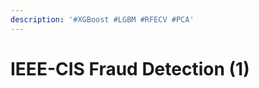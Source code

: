 ```yaml
---
description: '#XGBoost #LGBM #RFECV #PCA'
---
```


# IEEE-CIS Fraud Detection (1)

<figure><img src="../../../.gitbook/assets/IEEE-CIS Fraud Detection (머신러닝1조)_페이지_01.jpg" alt=""><figcaption></figcaption></figure>

<figure><img src="../../../.gitbook/assets/IEEE-CIS Fraud Detection (머신러닝1조)_페이지_02.jpg" alt=""><figcaption></figcaption></figure>

<figure><img src="../../../.gitbook/assets/IEEE-CIS Fraud Detection (머신러닝1조)_페이지_03.jpg" alt=""><figcaption></figcaption></figure>

<figure><img src="../../../.gitbook/assets/IEEE-CIS Fraud Detection (머신러닝1조)_페이지_04.jpg" alt=""><figcaption></figcaption></figure>

<figure><img src="../../../.gitbook/assets/IEEE-CIS Fraud Detection (머신러닝1조)_페이지_05.jpg" alt=""><figcaption></figcaption></figure>

<figure><img src="../../../.gitbook/assets/IEEE-CIS Fraud Detection (머신러닝1조)_페이지_06.jpg" alt=""><figcaption></figcaption></figure>

<figure><img src="../../../.gitbook/assets/IEEE-CIS Fraud Detection (머신러닝1조)_페이지_07.jpg" alt=""><figcaption></figcaption></figure>

<figure><img src="../../../.gitbook/assets/IEEE-CIS Fraud Detection (머신러닝1조)_페이지_08.jpg" alt=""><figcaption></figcaption></figure>

<figure><img src="../../../.gitbook/assets/IEEE-CIS Fraud Detection (머신러닝1조)_페이지_09.jpg" alt=""><figcaption></figcaption></figure>

<figure><img src="../../../.gitbook/assets/IEEE-CIS Fraud Detection (머신러닝1조)_페이지_10.jpg" alt=""><figcaption></figcaption></figure>

<figure><img src="../../../.gitbook/assets/IEEE-CIS Fraud Detection (머신러닝1조)_페이지_11.jpg" alt=""><figcaption></figcaption></figure>

<figure><img src="../../../.gitbook/assets/IEEE-CIS Fraud Detection (머신러닝1조)_페이지_12.jpg" alt=""><figcaption></figcaption></figure>

<figure><img src="../../../.gitbook/assets/IEEE-CIS Fraud Detection (머신러닝1조)_페이지_13.jpg" alt=""><figcaption></figcaption></figure>

<figure><img src="../../../.gitbook/assets/IEEE-CIS Fraud Detection (머신러닝1조)_페이지_14.jpg" alt=""><figcaption></figcaption></figure>

<figure><img src="../../../.gitbook/assets/IEEE-CIS Fraud Detection (머신러닝1조)_페이지_15.jpg" alt=""><figcaption></figcaption></figure>

<figure><img src="../../../.gitbook/assets/IEEE-CIS Fraud Detection (머신러닝1조)_페이지_16.jpg" alt=""><figcaption></figcaption></figure>

<figure><img src="../../../.gitbook/assets/IEEE-CIS Fraud Detection (머신러닝1조)_페이지_17.jpg" alt=""><figcaption></figcaption></figure>

<figure><img src="../../../.gitbook/assets/IEEE-CIS Fraud Detection (머신러닝1조)_페이지_18.jpg" alt=""><figcaption></figcaption></figure>

<figure><img src="../../../.gitbook/assets/IEEE-CIS Fraud Detection (머신러닝1조)_페이지_19.jpg" alt=""><figcaption></figcaption></figure>

<figure><img src="../../../.gitbook/assets/IEEE-CIS Fraud Detection (머신러닝1조)_페이지_20.jpg" alt=""><figcaption></figcaption></figure>

<figure><img src="../../../.gitbook/assets/IEEE-CIS Fraud Detection (머신러닝1조)_페이지_21.jpg" alt=""><figcaption></figcaption></figure>

<figure><img src="../../../.gitbook/assets/IEEE-CIS Fraud Detection (머신러닝1조)_페이지_22.jpg" alt=""><figcaption></figcaption></figure>

<figure><img src="../../../.gitbook/assets/IEEE-CIS Fraud Detection (머신러닝1조)_페이지_23.jpg" alt=""><figcaption></figcaption></figure>

<figure><img src="../../../.gitbook/assets/IEEE-CIS Fraud Detection (머신러닝1조)_페이지_24.jpg" alt=""><figcaption></figcaption></figure>

<figure><img src="../../../.gitbook/assets/IEEE-CIS Fraud Detection (머신러닝1조)_페이지_25.jpg" alt=""><figcaption></figcaption></figure>

<figure><img src="../../../.gitbook/assets/IEEE-CIS Fraud Detection (머신러닝1조)_페이지_26.jpg" alt=""><figcaption></figcaption></figure>

<figure><img src="../../../.gitbook/assets/IEEE-CIS Fraud Detection (머신러닝1조)_페이지_27.jpg" alt=""><figcaption></figcaption></figure>

<figure><img src="../../../.gitbook/assets/IEEE-CIS Fraud Detection (머신러닝1조)_페이지_28.jpg" alt=""><figcaption></figcaption></figure>

<figure><img src="../../../.gitbook/assets/IEEE-CIS Fraud Detection (머신러닝1조)_페이지_29.jpg" alt=""><figcaption></figcaption></figure>

<figure><img src="../../../.gitbook/assets/IEEE-CIS Fraud Detection (머신러닝1조)_페이지_30.jpg" alt=""><figcaption></figcaption></figure>

<figure><img src="../../../.gitbook/assets/IEEE-CIS Fraud Detection (머신러닝1조)_페이지_31.jpg" alt=""><figcaption></figcaption></figure>

<figure><img src="../../../.gitbook/assets/IEEE-CIS Fraud Detection (머신러닝1조)_페이지_32.jpg" alt=""><figcaption></figcaption></figure>

<figure><img src="../../../.gitbook/assets/IEEE-CIS Fraud Detection (머신러닝1조)_페이지_33.jpg" alt=""><figcaption></figcaption></figure>

<figure><img src="../../../.gitbook/assets/IEEE-CIS Fraud Detection (머신러닝1조)_페이지_34.jpg" alt=""><figcaption></figcaption></figure>

<figure><img src="../../../.gitbook/assets/IEEE-CIS Fraud Detection (머신러닝1조)_페이지_35.jpg" alt=""><figcaption></figcaption></figure>

<figure><img src="../../../.gitbook/assets/IEEE-CIS Fraud Detection (머신러닝1조)_페이지_36.jpg" alt=""><figcaption></figcaption></figure>

<figure><img src="../../../.gitbook/assets/IEEE-CIS Fraud Detection (머신러닝1조)_페이지_37.jpg" alt=""><figcaption></figcaption></figure>

<figure><img src="../../../.gitbook/assets/IEEE-CIS Fraud Detection (머신러닝1조)_페이지_38.jpg" alt=""><figcaption></figcaption></figure>

<figure><img src="../../../.gitbook/assets/IEEE-CIS Fraud Detection (머신러닝1조)_페이지_39.jpg" alt=""><figcaption></figcaption></figure>

<figure><img src="../../../.gitbook/assets/IEEE-CIS Fraud Detection (머신러닝1조)_페이지_40.jpg" alt=""><figcaption></figcaption></figure>

<figure><img src="../../../.gitbook/assets/IEEE-CIS Fraud Detection (머신러닝1조)_페이지_41.jpg" alt=""><figcaption></figcaption></figure>

<figure><img src="../../../.gitbook/assets/IEEE-CIS Fraud Detection (머신러닝1조)_페이지_42.jpg" alt=""><figcaption></figcaption></figure>

<figure><img src="../../../.gitbook/assets/IEEE-CIS Fraud Detection (머신러닝1조)_페이지_43.jpg" alt=""><figcaption></figcaption></figure>

<figure><img src="../../../.gitbook/assets/IEEE-CIS Fraud Detection (머신러닝1조)_페이지_44.jpg" alt=""><figcaption></figcaption></figure>

<figure><img src="../../../.gitbook/assets/IEEE-CIS Fraud Detection (머신러닝1조)_페이지_45.jpg" alt=""><figcaption></figcaption></figure>

<figure><img src="../../../.gitbook/assets/IEEE-CIS Fraud Detection (머신러닝1조)_페이지_46.jpg" alt=""><figcaption></figcaption></figure>

<figure><img src="../../../.gitbook/assets/IEEE-CIS Fraud Detection (머신러닝1조)_페이지_47.jpg" alt=""><figcaption></figcaption></figure>
